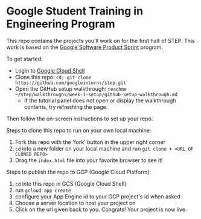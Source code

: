 # Google Student Training in Engineering Program

This repo contains the projects you'll work on for the first half of STEP.
This work is based on the [Google Software Product Sprint](https://g.co/softwareproductsprint) program.

To get started:

- Login to [Google Cloud Shell](https://ssh.cloud.google.com/cloudshell/editor)
- Clone this repo: `cd; git clone https://github.com/googleinterns/step.git`
- Open the GitHub setup walkthrough: `teachme ~/step/walkthroughs/week-1-setup/github-setup-walkthrough.md`
  - If the tutorial panel does not open or display the walkthrough contents, try refreshing the page.

Then follow the on-screen instructions to set up your repo.


Steps to clone this repo to run on your own local machine:
  1. Fork this repo with the 'fork' button in the upper right corner 
  2. `cd` into a new folder on your local machine and run `git clone + <URL OF CLONED REPO>`
  3. Drag the `index.html` file into your favorite browser to see it!
  
Steps to publish the repo to GCP (Google Cloud Platform): 
  1. `cd` into this repo in GCS (Google Cloud Shell)
  2. run `gcloud app create`
  3. configure your App Engine id to your GCP project's id when asked
  4. Choose a server location to host your project on
  5. Click on the url given back to you. Congrats! Your project is now live.


